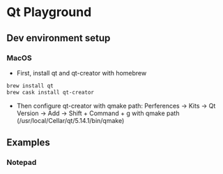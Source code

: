 # Qt Playground

## Dev environment setup

### MacOS
- First, install qt and qt-creator with homebrew
```bash
brew install qt
brew cask install qt-creator
```

- Then configure qt-creator with qmake path:
Perferences -> Kits -> Qt Version -> Add -> Shift + Command + g with qmake path (/usr/local/Cellar/qt/5.14.1/bin/qmake)

## Examples

### Notepad
